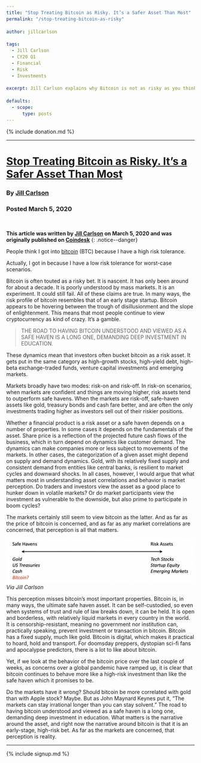 ```yaml
---
title: "Stop Treating Bitcoin as Risky. It’s a Safer Asset Than Most"
permalink: "/stop-treating-bitcoin-as-risky"

author: jillcarlson

tags:
  - Jill Carlson
  - CY20 Q1
  - Financial
  - Risk
  - Investments

excerpt: Jill Carlson explains why Bitcoin is not as risky as you think. POsted March 5, 2020.

defaults:
  - scope:
      type: posts
---
```


{% include donation.md %}

***

# [Stop Treating Bitcoin as Risky. It’s a Safer Asset Than Most](https://www.coindesk.com/stop-treating-bitcoin-as-risky-its-a-safer-asset-than-most)
### By [Jill Carlson](https://twitter.com/jillruthcarlson)
### Posted March 5, 2020

<br>

**This article was written by [Jill Carlson](https://twitter.com/jillruthcarlson) on March 5, 2020 and was originally published on [Coindesk](https://www.coindesk.com/stop-treating-bitcoin-as-risky-its-a-safer-asset-than-most)**
{: .notice--danger}

People think I got into [bitcoin](https://www.coindesk.com/price/bitcoin) (BTC) because I have a high risk tolerance.

Actually, I got in because I have a low risk tolerance for worst-case scenarios.

Bitcoin is often touted as a risky bet. It is nascent. It has only been around for about a decade. It is poorly understood by mass markets. It is an experiment. It could still fail. All of these claims are true. In many ways, the risk profile of bitcoin resembles that of an early stage startup. Bitcoin appears to be hovering between the trough of disillusionment and the slope of enlightenment. This means that most people continue to view cryptocurrency as kind of crazy. It’s a gamble.

> THE ROAD TO HAVING BITCOIN UNDERSTOOD AND VIEWED AS A SAFE HAVEN IS A LONG ONE, DEMANDING DEEP INVESTMENT IN EDUCATION. 

These dynamics mean that investors often bucket bitcoin as a risk asset. It gets put in the same category as high-growth stocks, high-yield debt, high-beta exchange-traded funds, venture capital investments and emerging markets.

Markets broadly have two modes: risk-on and risk-off. In risk-on scenarios, when markets are confident and things are moving higher, risk assets tend to outperform safe havens. When the markets are risk-off, safe-haven assets like gold, treasury bonds and cash fare better, and are often the only investments trading higher as investors sell out of their riskier positions.

Whether a financial product is a risk asset or a safe haven depends on a number of properties. In some cases it depends on the fundamentals of the asset. Share price is a reflection of the projected future cash flows of the business, which in turn depend on dynamics like customer demand. The dynamics can make companies more or less subject to movements of the markets. In other cases, the categorization of a given asset might depend on supply and demand dynamics. Gold, with its relatively fixed supply and consistent demand from entities like central banks, is resilient to market cycles and downward shocks. In all cases, however, I would argue that what matters most in understanding asset correlations and behavior is market perception. Do traders and investors view the asset as a good place to hunker down in volatile markets? Or do market participants view the investment as vulnerable to the downside, but also prime to participate in boom cycles?

The markets certainly still seem to view bitcoin as the latter. And as far as the price of bitcoin is concerned, and as far as any market correlations are concerned, that perception is all that matters.

![screen-shot-2020-03-04-at-4-08-26-pm](/assets/images/2020/m3/jc1.png)
*Via Jill Carlson*

This perception misses bitcoin’s most important properties. Bitcoin is, in many ways, the ultimate safe haven asset. It can be self-custodied, so even when systems of trust and rule of law breaks down, it can be held. It is open and borderless, with relatively liquid markets in every country in the world. It is censorship-resistant, meaning no government nor institution can, practically speaking, prevent investment or transaction in bitcoin. Bitcoin has a fixed supply, much like gold. Bitcoin is digital, which makes it practical to hoard, hold and transport. For doomsday preppers, dystopian sci-fi fans and apocalypse predictors, there is a lot to like about bitcoin.

Yet, if we look at the behavior of the bitcoin price over the last couple of weeks, as concerns over a global pandemic have ramped up, it is clear that bitcoin continues to behave more like a high-risk investment than like the safe haven which it promises to be.

Do the markets have it wrong? Should bitcoin be more correlated with gold than with Apple stock? Maybe. But as John Maynard Keynes put it, “The markets can stay irrational longer than you can stay solvent.” The road to having bitcoin understood and viewed as a safe haven is a long one, demanding deep investment in education. What matters is the narrative around the asset, and right now the narrative around bitcoin is that it is an early-stage, high-risk bet. As far as the markets are concerned, that perception is reality.

***

{% include signup.md %}
